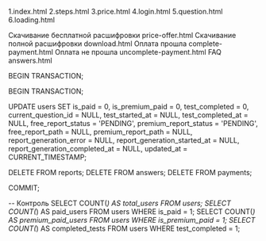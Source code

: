 1.index.html
2.steps.html 
3.price.html
4.login.html
5.question.html
6.loading.html


Скачивание бесплатной расшифровки price-offer.html
Скачивание полной расшифровки download.html
Оплата прошла complete-payment.html
Оплата не прошла uncomplete-payment.html
FAQ answers.html


BEGIN TRANSACTION;

BEGIN TRANSACTION;

UPDATE users
SET
  is_paid = 0,
  is_premium_paid = 0,
  test_completed = 0,
  current_question_id = NULL,
  test_started_at = NULL,
  test_completed_at = NULL,
  free_report_status = 'PENDING',
  premium_report_status = 'PENDING',
  free_report_path = NULL,
  premium_report_path = NULL,
  report_generation_error = NULL,
  report_generation_started_at = NULL,
  report_generation_completed_at = NULL,
  updated_at = CURRENT_TIMESTAMP;

DELETE FROM reports;
DELETE FROM answers;
DELETE FROM payments;

COMMIT;

-- Контроль
SELECT COUNT(*) AS total_users FROM users;
SELECT COUNT(*) AS paid_users FROM users WHERE is_paid = 1;
SELECT COUNT(*) AS premium_paid_users FROM users WHERE is_premium_paid = 1;
SELECT COUNT(*) AS completed_tests FROM users WHERE test_completed = 1;